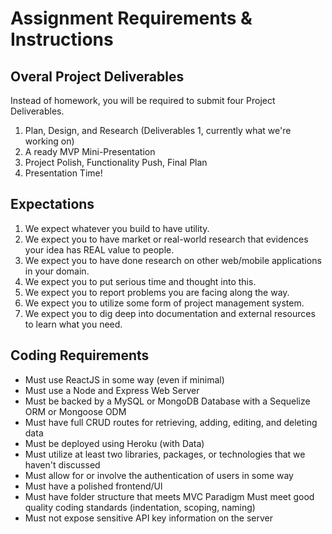 # Assignment Requirements & Instructions

## Overal Project Deliverables

Instead of homework, you will be required to submit four Project Deliverables.
  1. Plan, Design, and Research (Deliverables 1, currently what we're working on)
  2. A ready MVP Mini-Presentation
  3. Project Polish, Functionality Push, Final Plan
  4. Presentation Time!

## Expectations 

  1. We expect whatever you build to have utility.
  2. We expect you to have market or real-world research that evidences your idea has REAL value to people.
  3. We expect you to have done research on other web/mobile applications in your domain.
  4. We expect you to put serious time and thought into this.
  5. We expect you to report problems you are facing along the way.
  6. We expect you to utilize some form of project management system.
  7. We expect you to dig deep into documentation and external resources to learn what you need.

## Coding Requirements
  - Must use ReactJS in some way (even if minimal) 
  - Must use a Node and Express Web Server
  - Must be backed by a MySQL or MongoDB Database with a Sequelize ORM or Mongoose ODM
  - Must have full CRUD routes for retrieving, adding, editing, and deleting data
  - Must be deployed using Heroku (with Data)
  - Must utilize at least two libraries, packages, or technologies that we haven't discussed
  - Must allow for or involve the authentication of users in some way
  - Must have a polished frontend/Ul
  - Must have folder structure that meets MVC Paradigm Must meet good quality coding standards (indentation, scoping, naming)
  - Must not expose sensitive API key information on the server